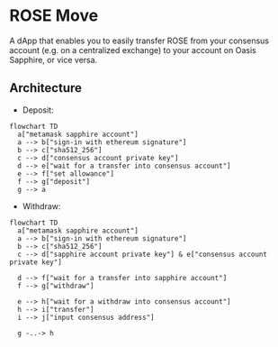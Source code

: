 # ROSE Move

A dApp that enables you to easily transfer ROSE from your consensus account
(e.g. on a centralized exchange) to your account on Oasis Sapphire, or vice
versa.

## Architecture

- Deposit:

```mermaid
flowchart TD
  a["metamask sapphire account"]
  a --> b["sign-in with ethereum signature"]
  b --> c["sha512_256"]
  c --> d["consensus account private key"]
  d --> e["wait for a transfer into consensus account"]
  e --> f["set allowance"]
  f --> g["deposit"]
  g --> a
```

- Withdraw:

```mermaid
flowchart TD
  a["metamask sapphire account"]
  a --> b["sign-in with ethereum signature"]
  b --> c["sha512_256"]
  c --> d["sapphire account private key"] & e["consensus account private key"]

  d --> f["wait for a transfer into sapphire account"]
  f --> g["withdraw"]

  e --> h["wait for a withdraw into consensus account"]
  h --> i["transfer"]
  i --> j["input consensus address"]

  g -..-> h
```
